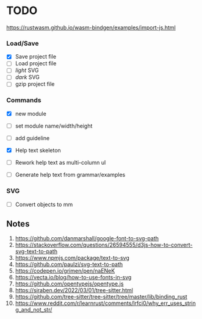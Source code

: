 # TODO

https://rustwasm.github.io/wasm-bindgen/examples/import-js.html

### Load/Save
- [x] Save project file
- [ ] Load project file
- [ ] _light_ SVG
- [ ] _dark_ SVG
- [ ] gzip project file

### Commands
- [x] new module
- [ ] set module name/width/height
- [ ] add guideline

- [x] Help text skeleton
- [ ] Rework help text as multi-column ul
- [ ] Generate help text from grammar/examples

### SVG
- [ ] Convert objects to mm


## Notes

1.  https://github.com/danmarshall/google-font-to-svg-path
2.  https://stackoverflow.com/questions/26594555/d3js-how-to-convert-svg-text-to-path
3.  https://www.npmjs.com/package/text-to-svg
4.  https://github.com/paulzi/svg-text-to-path
5.  https://codepen.io/grimen/pen/naENeK
6.  https://vecta.io/blog/how-to-use-fonts-in-svg
7.  https://github.com/opentypejs/opentype.js
8.  https://siraben.dev/2022/03/01/tree-sitter.html
9.  https://github.com/tree-sitter/tree-sitter/tree/master/lib/binding_rust
10. https://www.reddit.com/r/learnrust/comments/lrfci0/why_err_uses_string_and_not_str/